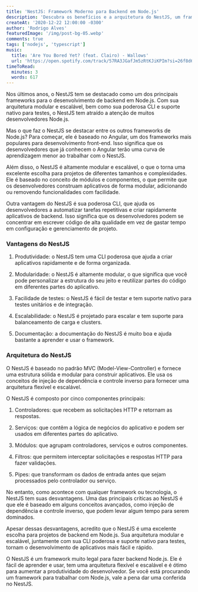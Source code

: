 ```yaml
---
title: 'NestJS: Framework Moderno para Backend em Node.js'
description: 'Descubra os benefícios e a arquitetura do NestJS, um framework baseado no Angular para tornar a construção de aplicativos escaláveis e modulares mais fácil e rápida.'
createAt: '2020-12-22 12:00:00 -0300'
author: 'Rodrigo Alves'
featuredImage: '/img/post-bg-05.webp'
comments: true
tags: ['nodejs', 'typescript']
music:
  title: 'Are You Bored Yet? (feat. Clairo) - Wallows'
  url: 'https://open.spotify.com/track/57RA3JGafJm5zRtKJiKPIm?si=26f8d6a59e5349bc'
timeToRead:
  minutes: 3
  words: 617
---
```


Nos últimos anos, o NestJS tem se destacado como um dos principais frameworks para o desenvolvimento de backend em Node.js. Com sua arquitetura modular e escalável, bem como sua poderosa CLI e suporte nativo para testes, o NestJS tem atraído a atenção de muitos desenvolvedores Node.js.

Mas o que faz o NestJS se destacar entre os outros frameworks de Node.js? Para começar, ele é baseado no Angular, um dos frameworks mais populares para desenvolvimento front-end. Isso significa que os desenvolvedores que já conhecem o Angular terão uma curva de aprendizagem menor ao trabalhar com o NestJS.

Além disso, o NestJS é altamente modular e escalável, o que o torna uma excelente escolha para projetos de diferentes tamanhos e complexidades. Ele é baseado no conceito de módulos e componentes, o que permite que os desenvolvedores construam aplicativos de forma modular, adicionando ou removendo funcionalidades com facilidade.

Outra vantagem do NestJS é sua poderosa CLI, que ajuda os desenvolvedores a automatizar tarefas repetitivas e criar rapidamente aplicativos de backend. Isso significa que os desenvolvedores podem se concentrar em escrever código de alta qualidade em vez de gastar tempo em configuração e gerenciamento de projeto.

### Vantagens do NestJS

1. Produtividade: o NestJS tem uma CLI poderosa que ajuda a criar aplicativos rapidamente e de forma organizada.

1. Modularidade: o NestJS é altamente modular, o que significa que você pode personalizar a estrutura do seu jeito e reutilizar partes do código em diferentes partes do aplicativo.

1. Facilidade de testes: o NestJS é fácil de testar e tem suporte nativo para testes unitários e de integração.

1. Escalabilidade: o NestJS é projetado para escalar e tem suporte para balanceamento de carga e clusters.

1. Documentação: a documentação do NestJS é muito boa e ajuda bastante a aprender e usar o framework.

### Arquitetura do NestJS

O NestJS é baseado no padrão MVC (Model-View-Controller) e fornece uma estrutura sólida e modular para construir aplicativos. Ele usa os conceitos de injeção de dependência e controle inverso para fornecer uma arquitetura flexível e escalável.

O NestJS é composto por cinco componentes principais:

1. Controladores: que recebem as solicitações HTTP e retornam as respostas.

1. Serviços: que contêm a lógica de negócios do aplicativo e podem ser usados em diferentes partes do aplicativo.

1. Módulos: que agrupam controladores, serviços e outros componentes.

1. Filtros: que permitem interceptar solicitações e respostas HTTP para fazer validações.

1. Pipes: que transformam os dados de entrada antes que sejam processados pelo controlador ou serviço.

No entanto, como acontece com qualquer framework ou tecnologia, o NestJS tem suas desvantagens. Uma das principais críticas ao NestJS é que ele é baseado em alguns conceitos avançados, como injeção de dependência e controle inverso, que podem levar algum tempo para serem dominados.

Apesar dessas desvantagens, acredito que o NestJS é uma excelente escolha para projetos de backend em Node.js. Sua arquitetura modular e escalável, juntamente com sua CLI poderosa e suporte nativo para testes, tornam o desenvolvimento de aplicativos mais fácil e rápido.

O NestJS é um framework muito legal para fazer backend Node.js. Ele é fácil de aprender e usar, tem uma arquitetura flexível e escalável e é ótimo para aumentar a produtividade do desenvolvedor. Se você está procurando um framework para trabalhar com Node.js, vale a pena dar uma conferida no NestJS.
